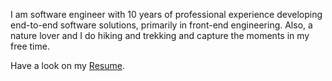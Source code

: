 I am software engineer with 10 years of professional experience developing end-to-end software solutions, primarily in front-end engineering.
Also, a nature lover and I do hiking and trekking and capture the moments in my free time.

Have a look on my <a href="https://app.flowcv.com/resume-feedback/B3TJWduxMYJYVrad03euA" target="_blank">Resume</a>.
